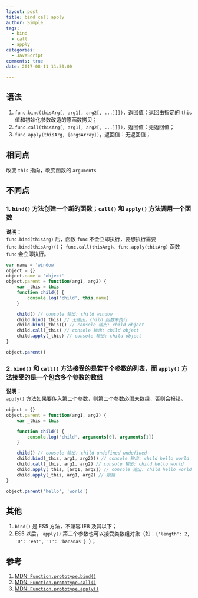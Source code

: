```yaml
---
layout: post
title: bind call apply
author: Simple
tags:
  - bind
  - call
  - apply
categories:
  - JavaScript
comments: true
date: 2017-08-11 11:30:00

---
```


## 语法

1. `func.bind(thisArg[, arg1[, arg2[, ...]]])`，返回值：返回由指定的 `this` 值和初始化参数改造的原函数拷贝；
1. `func.call(thisArg[, arg1[, arg2[, ...]]])`，返回值：无返回值；
1. `func.apply(thisArg, [argsArray])`，返回值：无返回值；


## 相同点

改变 `this` 指向，改变函数的 `arguments`


## 不同点

### 1. `bind()` 方法创建一个新的函数；`call()` 和 `apply()` 方法调用一个函数

**说明：**\
`func.bind(thisArg)` 后，函数 `func` 不会立即执行，要想执行需要 `func.bind(thisArg)()`；
`func.call(thisArg)`、`func.apply(thisArg)` 函数 `func` 会立即执行。

``` javascript
var name = 'window'
object = {}
object.name = 'object'
object.parent = function(arg1, arg2) {
    var _this = this
    function child() {
        console.log('child', this.name)
    }

    child() // console 输出: child window
    child.bind(_this) // 无输出，child 函数未执行
    child.bind(_this)() // console 输出: child object
    child.call(_this) // console 输出: child object
    child.apply(_this) // console 输出: child object
}

object.parent()
```


### 2. `bind()` 和 `call()` 方法接受的是若干个参数的列表，而 `apply()` 方法接受的是一个包含多个参数的数组

**说明：**\
`apply()` 方法如果要传入第二个参数，则第二个参数必须未数组，否则会报错。
``` javascript
object = {}
object.parent = function(arg1, arg2) {
    var _this = this

    function child() {
        console.log('child', arguments[0], arguments[1])
    }

    child() // console 输出: child undefined undefined
    child.bind(_this, arg1, arg2)() // console 输出: child hello world
    child.call(_this, arg1, arg2) // console 输出: child hello world
    child.apply(_this, [arg1, arg2]) // console 输出: child hello world
    child.apply(_this, arg1, arg2) // 报错
}

object.parent('hello', 'world')
```


## 其他

1. `bind()` 是 ES5 方法，不兼容 IE8 及其以下；
2. ES5 以后， `apply()` 第二个参数也可以接受类数组对象（如：`{'length': 2, '0': 'eat', '1': 'bananas'} `）；




## 参考

1. [MDN: `Function.prototype.bind()`](https://developer.mozilla.org/zh-CN/docs/Web/JavaScript/Reference/Global_Objects/Function/bind)
2. [MDN: `Function.prototype.call()`](https://developer.mozilla.org/zh-CN/docs/Web/JavaScript/Reference/Global_Objects/Function/call)
3. [MDN: `Function.prototype.apply()`](https://developer.mozilla.org/zh-CN/docs/Web/JavaScript/Reference/Global_Objects/Function/apply)


